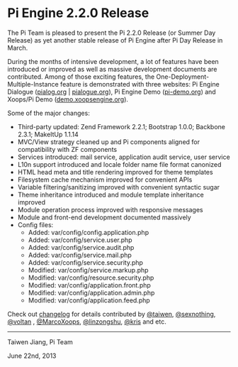 Pi Engine 2.2.0 Release
=======================

The Pi Team is pleased to present the Pi 2.2.0 Release (or Summer Day Release) as yet another stable release of Pi Engine after Pi Day Release in March.

During the months of intensive development, a lot of features have been introduced or improved as well as massive development documents are contributed. Among of those exciting features, the One-Deployment-Multiple-Instance feature is demonstrated with three websites: Pi Engine Dialogue ([pialog.org](http://pialog.org) | [pialogue.org](http://pialogue.org)), Pi Engine Demo ([pi-demo.org](http://pi-demo.org)) and Xoops/Pi Demo ([demo.xoopsengine.org](http://demo.xoopsengine.org)).

Some of the major changes:
* Third-party updated: Zend Framework 2.2.1; Bootstrap 1.0.0; Backbone 2.3.1; MakeItUp 1.1.14
* MVC/View strategy cleaned up and Pi components aligned for compatibility with ZF components
* Services introduced: mail service, application audit service, user service
* L10n support introduced and locale folder name file format canonized
* HTML head meta and title rendering improved for theme templates
* Filesystem cache mechanism improved for convenient APIs
* Variable filtering/sanitizing improved with convenient syntactic sugar
* Theme inheritance introduced and module template inheritance improved
* Module operation process improved with responsive messages
* Module and front-end development documented massively
* Config files:
   + Added: var/config/config.application.php
   + Added: var/config/service.user.php
   + Added: var/config/service.audit.php
   + Added: var/config/service.mail.php
   + Added: var/config/service.security.php
   + Modified: var/config/service.markup.php
   + Modified: var/config/resource.security.php
   + Modified: var/config/application.front.php
   + Modified: var/config/application.admin.php
   + Modified: var/config/application.feed.php

Check out [changelog](https://github.com/pi-engine/pi/blob/release-2.2.0/doc/changelog.txt) for details contributed by [@taiwen](http://github.com/taiwen), [@sexnothing](http://github.com/sexnothing), [@voltan](http://github.com/voltan) , [@MarcoXoops](http://github.com/MarcoXoops), [@linzongshu](http://github.com/linzongshu), [@kris](http://github.com/krisxoofoo) and etc.



---------------------
Taiwen Jiang, Pi Team 

June 22nd, 2013 
